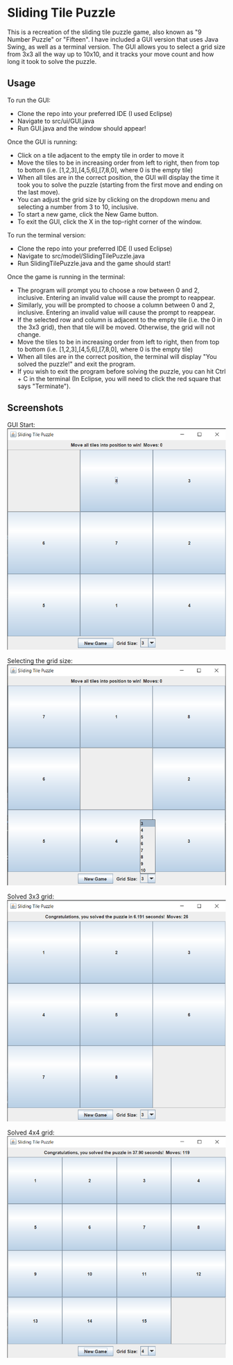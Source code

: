 # Sliding Tile Puzzle

This is a recreation of the sliding tile puzzle game, also known as "9 Number Puzzle" or "Fifteen". I have included a GUI version that uses Java Swing, as well as a terminal version. The GUI allows you to select a grid size from 3x3 all the way up to 10x10, and it tracks your move count and how long it took to solve the puzzle.

## Usage
To run the GUI:
- Clone the repo into your preferred IDE (I used Eclipse)
- Navigate to src/ui/GUI.java
- Run GUI.java and the window should appear!

Once the GUI is running:
- Click on a tile adjacent to the empty tile in order to move it
- Move the tiles to be in increasing order from left to right, then from top to bottom (i.e. [1,2,3],[4,5,6],[7,8,0], where 0 is the empty tile)
- When all tiles are in the correct position, the GUI will display the time it took you to solve the puzzle (starting from the first move and ending on the last move).
- You can adjust the grid size by clicking on the dropdown menu and selecting a number from 3 to 10, inclusive.
- To start a new game, click the New Game button.
- To exit the GUI, click the X in the top-right corner of the window.

To run the terminal version:
- Clone the repo into your preferred IDE (I used Eclipse)
- Navigate to src/model/SlidingTilePuzzle.java
- Run SlidingTilePuzzle.java and the game should start!

Once the game is running in the terminal:
- The program will prompt you to choose a row between 0 and 2, inclusive. Entering an invalid value will cause the prompt to reappear.
- Similarly, you will be prompted to choose a column between 0 and 2, inclusive. Entering an invalid value will cause the prompt to reappear.
- If the selected row and column is adjacent to the empty tile (i.e. the 0 in the 3x3 grid), then that tile will be moved. Otherwise, the grid will not change.
- Move the tiles to be in increasing order from left to right, then from top to bottom (i.e. [1,2,3],[4,5,6],[7,8,0], where 0 is the empty tile)
- When all tiles are in the correct position, the terminal will display "You solved the puzzle!" and exit the program.
- If you wish to exit the program before solving the puzzle, you can hit Ctrl + C in the terminal (In Eclipse, you will need to click the red square that says "Terminate").

## Screenshots
GUI Start:
![UI](https://github.com/drew-hey/SlidingTilePuzzle/blob/main/SlidingTilePuzzle/screenshots/ui.png?raw=true)

Selecting the grid size:
![Grid Size](https://github.com/drew-hey/SlidingTilePuzzle/blob/main/SlidingTilePuzzle/screenshots/grid-size.png?raw=true)

Solved 3x3 grid:
![3x3 Solve](https://github.com/drew-hey/SlidingTilePuzzle/blob/main/SlidingTilePuzzle/screenshots/3x3-solve.png?raw=true)

Solved 4x4 grid:
![4x4 Solve](https://github.com/drew-hey/SlidingTilePuzzle/blob/main/SlidingTilePuzzle/screenshots/4x4-solve.png?raw=true)
